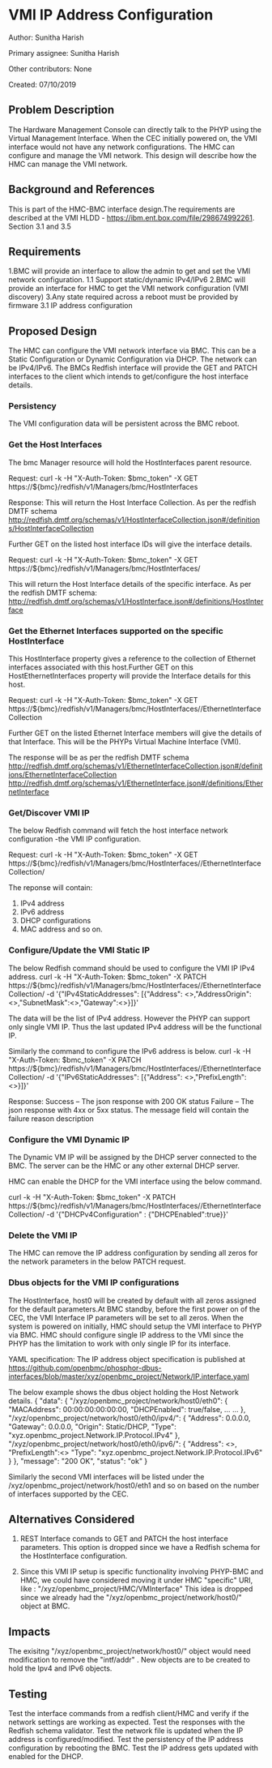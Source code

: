 # VMI IP Address Configuration

Author:
  Sunitha Harish

Primary assignee:
  Sunitha Harish

Other contributors:
  None

Created:
  07/10/2019

## Problem Description
The Hardware Management Console can directly talk to the PHYP using the
Virtual Management Interface.
When the CEC initially powered on, the VMI interface would not have any network
configurations. The HMC can configure and manage the VMI network. This design
will describe how the HMC can manage the VMI network.

## Background and References
This is part of the HMC-BMC interface design.The requirements are described at
the VMI HLDD - https://ibm.ent.box.com/file/298674992261. Section 3.1 and 3.5

## Requirements
1.BMC will provide an interface to allow the admin to get and set the VMI
network configuration.
  1.1 Support static/dynamic IPv4/IPv6
2.BMC will provide an interface for HMC to get the VMI network configuration
 (VMI discovery)
3.Any state required across a reboot must be provided by firmware
  3.1 IP address configuration

## Proposed Design
The HMC can configure the VMI network interface via BMC. This can be a Static
Configuration or Dynamic Configuration via DHCP.  The network can be IPv4/IPv6.
The BMCs Redfish interface will provide the GET and PATCH interfaces to the client
which intends to get/configure the host interface details.

### Persistency
The VMI configuration data will be persistent across the BMC reboot.

### Get the Host Interfaces
The bmc Manager resource will hold the HostInterfaces parent resource.

Request:
curl -k -H "X-Auth-Token: $bmc_token" -X GET
https://${bmc}/redfish/v1/Managers/bmc/HostInterfaces

Response:
This will return the Host Interface Collection. As per the redfish DMTF schema
http://redfish.dmtf.org/schemas/v1/HostInterfaceCollection.json#/definitions/HostInterfaceCollection

Further GET on the listed host interface IDs will give the interface details.

Request:
curl -k -H "X-Auth-Token: $bmc_token" -X GET
https://${bmc}/redfish/v1/Managers/bmc/HostInterfaces/<Id>

This will return the Host Interface details of the specific interface. As per the
redfish DMTF schema:
http://redfish.dmtf.org/schemas/v1/HostInterface.json#/definitions/HostInterface

### Get the Ethernet Interfaces supported on the specific HostInterface
This HostInterface property gives a reference to the collection of Ethernet interfaces
associated with this host.Further GET on this HostEthernetInterfaces property will provide
the Interface details for this host.

Request:
curl -k -H "X-Auth-Token: $bmc_token" -X GET
https://${bmc}/redfish/v1/Managers/bmc/HostInterfaces/<Id>/EthernetInterfaceCollection

Further GET on the listed Ethernet Interface members will give the details of that
Interface. This will be the PHYPs Virtual Machine Interface (VMI).

The response will be as per the redfish DMTF schema
http://redfish.dmtf.org/schemas/v1/EthernetInterfaceCollection.json#/definitions/EthernetInterfaceCollection
http://redfish.dmtf.org/schemas/v1/EthernetInterface.json#/definitions/EthernetInterface

### Get/Discover VMI IP
The below Redfish command will fetch the host interface network configuration -the VMI IP configuration.

Request:
curl -k -H "X-Auth-Token: $bmc_token" -X GET
https://${bmc}/redfish/v1/Managers/bmc/HostInterfaces/<Id>/EthernetInterfaceCollection/<Id>

The reponse will contain:
1. IPv4 address
2. IPv6 address
3. DHCP configurations
4. MAC address
and so on.

### Configure/Update the VMI Static IP
The below Redfish command should be used to configure the VMI IP IPv4 address.
curl -k -H "X-Auth-Token: $bmc_token" -X PATCH
https://${bmc}/redfish/v1/Managers/bmc/HostInterfaces/<Id>/EthernetInterfaceCollection/<Id>
-d '{"IPv4StaticAddresses": [{"Address": <>,"AddressOrigin":<>,"SubnetMask":<>,"Gateway":<>}]}'

The data will be the list of IPv4 address. However the PHYP can support only single VMI IP.
Thus the last updated IPv4 address will be the functional IP.

Similarly the command to configure the IPv6 address is below.
curl -k -H "X-Auth-Token: $bmc_token" -X PATCH
https://${bmc}/redfish/v1/Managers/bmc/HostInterfaces/<Id>/EthernetInterfaceCollection/<Id>
-d '{"IPv6StaticAddresses": [{"Address": <>,"PrefixLength":<>}]}'

Response:
  Success – The json response with 200 OK status
  Failure – The json response with 4xx or 5xx status. The message field will contain the
            failure reason description

### Configure the VMI Dynamic IP
The Dynamic VM IP will be assigned by the DHCP server connected to the BMC.
The server can be the HMC or any other external DHCP server.

HMC can enable the DHCP for the VMI interface using the below command.

curl -k -H "X-Auth-Token: $bmc_token" -X PATCH
https://${bmc}/redfish/v1/Managers/bmc/HostInterfaces/<Id>/EthernetInterfaceCollection/<Id>
-d '{"DHCPv4Configuration" : {"DHCPEnabled":true}}'

### Delete the VMI IP
The HMC can remove the IP address configuration by sending all zeros for the network parameters
in the below PATCH request.

### Dbus objects for the VMI IP configurations
The HostInterface, host0 will be created by default with all zeros assigned for the
default parameters.At BMC standby, before the first power on of the CEC, the VMI Interface
IP parameters will be set to all zeros.
When the system is powered on initially, HMC should setup the VMI
interface to PHYP via BMC. HMC should configure single IP address to the VMI since the
PHYP has the limitation to work with only single IP for its interface.

YAML specification:
The IP address object specification is published at
https://github.com/openbmc/phosphor-dbus-interfaces/blob/master/xyz/openbmc_project/Network/IP.interface.yaml

The below example shows the dbus object holding the Host Network details.
{
  "data": {
    "/xyz/openbmc_project/network/host0/eth0": {
      "MACAddress": 00:00:00:00:00:00,
      "DHCPEnabled": true/false,
      …
      …
    },
    "/xyz/openbmc_project/network/host0/eth0/ipv4/<objectId>": {
      "Address": 0.0.0.0,
      "Gateway": 0.0.0.0,
      "Origin": Static/DHCP,
      "Type": "xyz.openbmc_project.Network.IP.Protocol.IPv4"
    },
    "/xyz/openbmc_project/network/host0/eth0/ipv6/<objectId>": {
      "Address": <>,
      "PrefixLength":<>
      "Type": "xyz.openbmc_project.Network.IP.Protocol.IPv6"
    }
  },
  "message": "200 OK",
  "status": "ok"
}

Similarly the second VMI interfaces will be listed under the
/xyz/openbmc_project/network/host0/eth1 and so on based on the number of interfaces
supported by the CEC.

## Alternatives Considered
1. REST Interface comands to GET and PATCH the host interface parameters.
This option is dropped since we have a Redfish schema for the HostInterface configuration.

2. Since this VMI IP setup is specific functionality involving PHYP-BMC and HMC, we could have
considered moving it under HMC "specific" URI, like : "/xyz/openbmc_project/HMC/VMInterface"
This idea is dropped since we already had the "/xyz/openbmc_project/network/host0/" object at BMC.

## Impacts
The exisitng "/xyz/openbmc_project/network/host0/" object would need modification to remove the
"intf/addr" . New objects are to be created to hold the Ipv4 and IPv6 objects.

## Testing
Test the interface commands from a redfish client/HMC and verify if the network settings
are working as expected.
Test the responses with the Redfish schema validator.
Test the network file is updated when the IP address is configured/modified.
Test the persistency of the IP address configuration by rebooting the BMC.
Test the IP address gets updated with enabled for the DHCP.

